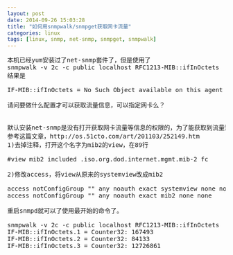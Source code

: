 ```yaml
---
layout: post
date: 2014-09-26 15:03:28
title: "如何用snmpwalk/snmpget获取网卡流量"
categories: linux
tags: [linux, snmp, net-snmp, snmpget, snmpwalk]
---
```


<pre>
本机已经yum安装过了net-snmp套件了，但是使用了
snmpwalk -v 2c -c public localhost RFC1213-MIB::ifInOctets
结果是

IF-MIB::ifInOctets = No Such Object available on this agent at this OID

请问要做什么配置才可以获取流量信息，可以指定网卡么？


默认安装net-snmp是没有打开获取网卡流量等信息的权限的，为了能获取到流量需要对/etc/snmp/snmpd.conf做两处修改，
参考这篇文章，http://os.51cto.com/art/201103/252149.htm
1)去掉注释，打开这个名字为mib2的view，在89行

#view mib2 included .iso.org.dod.internet.mgmt.mib-2 fc  

2)修改access，将view从原来的systemview改成mib2

access notConfigGroup "" any noauth exact systemview none none  
access notConfigGroup "" any noauth exact mib2 none none  

重启snmpd就可以了使用最开始的命令了。

snmpwalk -v 2c -c public localhost RFC1213-MIB::ifInOctets
IF-MIB::ifInOctets.1 = Counter32: 167493
IF-MIB::ifInOctets.2 = Counter32: 84133
IF-MIB::ifInOctets.3 = Counter32: 12726861


</pre>
